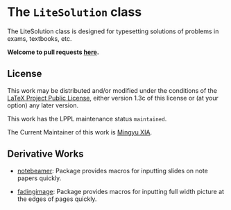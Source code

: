 # The `LiteSolution` class

The LiteSolution class is designed for typesetting solutions of problems in exams, textbooks, etc.

**Welcome to pull requests [here](https://github.com/xiamyphys/litesolution/pulls).**

## License

This work may be distributed and/or modified under the conditions of the [LaTeX Project Public License](http://www.latex-project.org/lppl.txt), either version 1.3c of this license or (at your option) any later version.

This work has the LPPL maintenance status `maintained`.

The Current Maintainer of this work is [Mingyu XIA](https://www.ctan.org/author/xia-my).

## Derivative Works

- [notebeamer](https://ctan.org/pkg/notebeamer): Package provides macros for inputting slides on note papers quickly.

- [fadingimage](https://ctan.org/pkg/fadingimage): Package provides macros for inputting full width picture at the edges of pages quickly.
